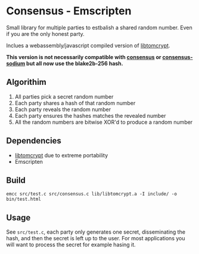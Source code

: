 # Consensus - Emscripten

Small library for multiple parties to estbalish a shared random number. Even if you are the only honest party.

Inclues a webassembly/javascript compiled version of [libtomcrypt](https://github.com/libtom/libtomcrypt).

**This version is not necessarily compatible with [consensus](https://github.com/ali-raheem/consensus) or [consensus-sodium](https://github.com/ali-raheem/consensus-sodium) but all now use the blake2b-256 hash.**

## Algorithim

1. All parties pick a secret random number
2. Each party shares a hash of that random number
3. Each party reveals the random number
4. Each party ensures the hashes matches the revealed number
5. All the random numbers are bitwise XOR'd to produce a random number

## Dependencies

- [libtomcrypt](https://github.com/libtom/libtomcrypt) due to extreme portability
- Emscripten

## Build

```
emcc src/test.c src/consensus.c lib/libtomcrypt.a -I include/ -o bin/test.html
```

## Usage

See `src/test.c`, each party only generates one secret, disseminating the hash, and then the secret is left up to the user. For most applications you will want to process the secret for example hasing it.